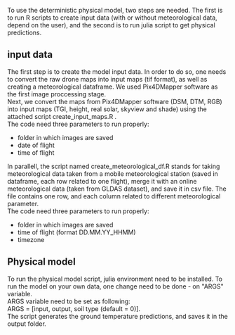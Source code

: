 To use the deterministic physical model, two steps are needed. 
The first is to run R scripts to create input data (with or without meteorological data, depend on the user), and the second is to run julia script to get physical predictions.

input data
-
The first step is to create the model input data. In order to do so, one needs to convert the raw drone maps into input maps (tif format), as well as creating a meteorological dataframe.
We used Pix4DMapper software as the first image proccessing stage.  
Next, we convert the maps from Pix4DMapper software (DSM, DTM, RGB) into input maps (TGI, height, real solar, skyview and shade) using the attached script create_input_maps.R .  
The code need three parameters to run properly: 
  - folder in which images are saved
  - date of flight
  - time of flight
    
In parallell, the script named create_meteorological_df.R stands for taking meteorological data taken from a mobile meteorological station (saved in dataframe, each row related to one flight), merge it with an online meteorological data (taken from GLDAS dataset), and save it in csv file. The file contains one row, and each column related to different meteorological parameter.   
The code need three parameters to run properly: 
  - folder in which images are saved
  - time of flight (format DD.MM.YY_HHMM)
  - timezone

Physical model
-
To run the physical model script, julia environment need to be installed. 
To run the model on your own data, one change need to be done - on "ARGS" variable.   
ARGS variable need to be set as following:  
ARGS = [input, output, soil type (default = 0)].   
The script generates the ground temperature predictions, and saves it in the output folder.
